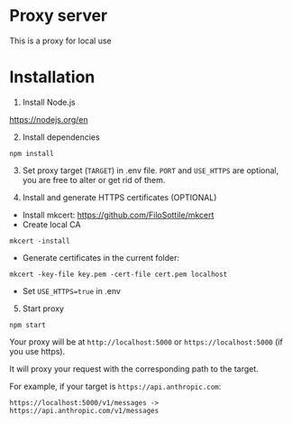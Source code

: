 # Proxy server

This is a proxy for local use

# Installation

1. Install Node.js

https://nodejs.org/en

2. Install dependencies

```
npm install
```

3. Set proxy target (`TARGET`) in .env file. `PORT` and `USE_HTTPS` are optional, you are free to alter or get rid of them.

4. Install and generate HTTPS certificates (OPTIONAL)

- Install mkcert: https://github.com/FiloSottile/mkcert
- Create local CA

```
mkcert -install
```

- Generate certificates in the current folder:

```
mkcert -key-file key.pem -cert-file cert.pem localhost
```

- Set `USE_HTTPS=true` in .env

5. Start proxy

```
npm start
```

Your proxy will be at `http://localhost:5000` or `https://localhost:5000` (if you use https).

It will proxy your request with the corresponding path to the target.

For example, if your target is `https://api.anthropic.com`:

```
https://localhost:5000/v1/messages -> https://api.anthropic.com/v1/messages
```
